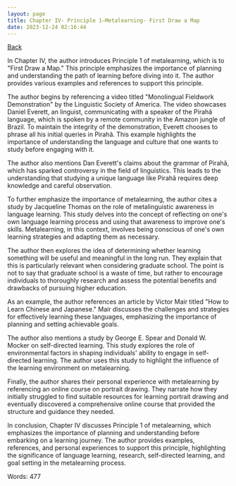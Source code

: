 ```yaml
---
layout: page
title: Chapter IV- Principle 1—Metalearning- First Draw a Map
date: 2023-12-24 02:16:44
---
```


[Back](./)


In Chapter IV, the author introduces Principle 1 of metalearning, which is to "First Draw a Map." This principle emphasizes the importance of planning and understanding the path of learning before diving into it. The author provides various examples and references to support this principle.

The author begins by referencing a video titled "Monolingual Fieldwork Demonstration" by the Linguistic Society of America. The video showcases Daniel Everett, an linguist, communicating with a speaker of the Pirahã language, which is spoken by a remote community in the Amazon jungle of Brazil. To maintain the integrity of the demonstration, Everett chooses to phrase all his initial queries in Pirahã. This example highlights the importance of understanding the language and culture that one wants to study before engaging with it.

The author also mentions Dan Everett's claims about the grammar of Pirahã, which has sparked controversy in the field of linguistics. This leads to the understanding that studying a unique language like Pirahã requires deep knowledge and careful observation.

To further emphasize the importance of metalearning, the author cites a study by Jacqueline Thomas on the role of metalinguistic awareness in language learning. This study delves into the concept of reflecting on one's own language learning process and using that awareness to improve one's skills. Metalearning, in this context, involves being conscious of one's own learning strategies and adapting them as necessary.

The author then explores the idea of determining whether learning something will be useful and meaningful in the long run. They explain that this is particularly relevant when considering graduate school. The point is not to say that graduate school is a waste of time, but rather to encourage individuals to thoroughly research and assess the potential benefits and drawbacks of pursuing higher education.

As an example, the author references an article by Victor Mair titled "How to Learn Chinese and Japanese." Mair discusses the challenges and strategies for effectively learning these languages, emphasizing the importance of planning and setting achievable goals.

The author also mentions a study by George E. Spear and Donald W. Mocker on self-directed learning. This study explores the role of environmental factors in shaping individuals' ability to engage in self-directed learning. The author uses this study to highlight the influence of the learning environment on metalearning.

Finally, the author shares their personal experience with metalearning by referencing an online course on portrait drawing. They narrate how they initially struggled to find suitable resources for learning portrait drawing and eventually discovered a comprehensive online course that provided the structure and guidance they needed.

In conclusion, Chapter IV discusses Principle 1 of metalearning, which emphasizes the importance of planning and understanding before embarking on a learning journey. The author provides examples, references, and personal experiences to support this principle, highlighting the significance of language learning, research, self-directed learning, and goal setting in the metalearning process.

Words: 477